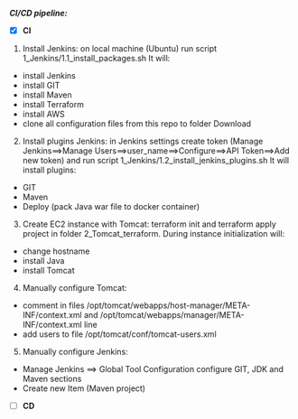 **_CI/CD pipeline:_**

- [x] **CI**

1. Install Jenkins: on local machine (Ubuntu) run script 1_Jenkins\/1.1_install_packages.sh It will:

- install Jenkins
- install GIT
- install Maven
- install Terraform
- install AWS
- clone all configuration files from this repo to folder Download

2. Install plugins Jenkins: in Jenkins settings create token (Manage Jenkins==>Manage Users==>user_name==>Configure==>API Token==>Add new token) and run script 1_Jenkins\/1.2_install_jenkins_plugins.sh It will install plugins:

- GIT
- Maven
- Deploy (pack Java war file to docker container)

3. Create EC2 instance with Tomcat: terraform init and terraform apply project in folder 2_Tomcat_terraform. During instance initialization will:

- change hostname
- install Java
- install Tomcat

4. Manually configure Tomcat:

- comment in files /opt/tomcat/webapps/host-manager/META-INF/context.xml and /opt/tomcat/webapps/manager/META-INF/context.xml line <Valve className="org.apache.catalina.valves.RemoteAddrValve" allow="127\.\d+\.\d+\.\d+|::1|0:0:0:0:0:0:0:1" />
- add users to file /opt/tomcat/conf/tomcat-users.xml
  <role rolename="manager-gui"/>
  <role rolename="manager-script"/>
  <role rolename="manager-jmx"/>
  <role rolename="manager-status"/>
  <user username="admin" password="your_password" roles="manager-gui, manager-script, manager-jmx, manager-status"/>
  <user username="deployer" password="your_password" roles="manager-script"/>
  <user username="tomcat" password="your_password" roles="manager-gui"/>

5. Manually configure Jenkins:

- Manage Jenkins ==> Global Tool Configuration configure GIT, JDK and Maven sections
- Create new Item (Maven project)

- [ ] **CD**
